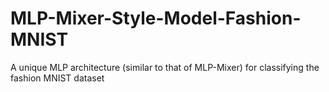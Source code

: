 # MLP-Mixer-Style-Model-Fashion-MNIST
A unique MLP architecture (similar to that of MLP-Mixer) for classifying the fashion MNIST dataset
